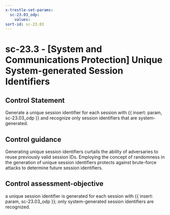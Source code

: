 ```yaml
---
x-trestle-set-params:
  sc-23.03_odp:
    values:
sort-id: sc-23.03
---
```


# sc-23.3 - \[System and Communications Protection\] Unique System-generated Session Identifiers

## Control Statement

Generate a unique session identifier for each session with {{ insert: param, sc-23.03_odp }} and recognize only session identifiers that are system-generated.

## Control guidance

Generating unique session identifiers curtails the ability of adversaries to reuse previously valid session IDs. Employing the concept of randomness in the generation of unique session identifiers protects against brute-force attacks to determine future session identifiers.

## Control assessment-objective

a unique session identifier is generated for each session with {{ insert: param, sc-23.03_odp }};
only system-generated session identifiers are recognized.
